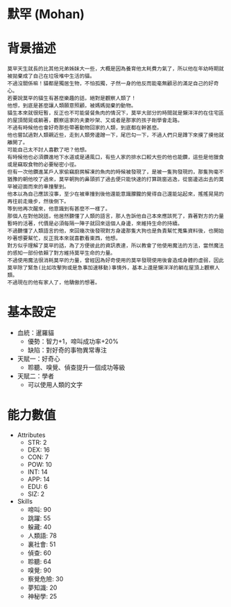 # 默罕 (Mohan)

# 背景描述

```
莫罕天生就長的比其他兄弟姊妹大一些，大概是因為養育他太耗費力氣了，所以他在年幼時期就被拋棄成了自己在垃圾堆中生活的貓。
不過沒關係嘛！貓都是獨居生物，不怕孤獨，孑然一身的他反而能毫無顧忌的滿足自己的好奇心。
若要說莫罕的貓生有甚麼樂趣的話，絕對是觀察人類了！
他想，到底是甚麼讓人類願意照顧，被媽媽拋棄的動物。
貓生本來就很短暫，反正也不可能餐餐魚肉的情況下，莫罕大部分的時間就是懶洋洋的在住宅區的屋頂閒晃或躺著，觀察這家的夫妻吵架、又或者是那家的孩子剛學會走路。
不過有時候他也會好奇那些帶著動物回家的人類，到底都在幹甚麼。
他也嘗試過對人類親近些，走到人類旁邊蹭一下，尾巴勾一下，不過人們只是蹲下來摸了摸他就離開了。
可能自己太不討人喜歡了吧？他想。
有時候他也必須鑽進地下水道或是通風口，有些人家的排水口較大些的他也能鑽，這些是他獵食或是竊取食物的必要秘密小徑。
但有一次他鑽進某戶人家偷竊廚房解凍的魚肉的時候被發現了，是被一隻狗發現的，那隻狗毫不猶豫的朝他咬了過來，莫罕朝狗的鼻頭抓了過去便只能快速的打算跳窗逃逸，從窗邊逃出去的莫罕被迎面而來的車撞擊到。
他本以為自己應該沒事，至少在被車撞到後他還能意識朦朧的覺得自己還能站起來，搖搖晃晃的再往前走幾步，然後倒下。
等到他再次醒來，他意識到有甚麼不一樣了。
那個人在對他說話，他居然聽懂了人類的語言，那人告訴他自己本來應該死了，靠著對方的力量暫時的活著，代價是必須每隔一陣子就回來這個人身邊，來維持生命的持續。
不過聽懂了人類語言的他，來回幾次後發現對方身邊那隻大狗也是負責幫忙蒐集資料後，也開始吵著想要幫忙，反正我本來就喜歡看東西，他想。
對方似乎理解了莫罕的話，為了方便彼此的資訊表達，所以教會了他使用魔法的方法，當然魔法的感知一部份依賴了對方維持莫罕生命的力量。
不過使用魔法很消耗莫罕的力量，曾經因為好奇使用的莫罕發現使用後會造成身體的虛弱，因此莫罕除了緊急(比如攻擊狗或是急事加速移動)事情外，基本上還是懶洋洋的躺在屋頂上觀察人類。
不過現在的他有家人了，他驕傲的想著。
```

# 基本設定

- 血統：暹羅貓
  - 優勢：智力+1，啼叫成功率+20%
  - 缺陷：對好奇的事物異常專注
- 天賦一：好奇心
  - 聆聽、嗅覺、偵查提升一個成功等級
- 天賦二：學者
  - 可以使用人類的文字

# 能力數值

- Attributes
  - STR: 2
  - DEX: 16
  - CON: 7
  - POW: 10
  - INT: 14
  - APP: 14
  - EDU: 6
  - SIZ: 2
- Skills
  - 啼叫: 90
  - 跳躍: 55
  - 躲藏: 40
  - 人類語: 78
  - 裏社會: 51
  - 偵查: 60
  - 聆聽: 64
  - 嗅覺: 90
  - 察覺危險: 30
  - 夢知識: 20
  - 神秘學: 25
